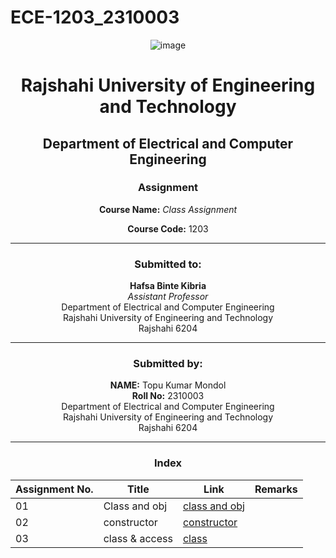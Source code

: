 # ECE-1203_2310003
<div align="center">

![image](https://github.com/user-attachments/assets/e71d1d6b-e1e3-4b3f-923c-3e3f7f38acfb)


# Rajshahi University of Engineering and Technology

## Department of Electrical and Computer Engineering

### Assignment

**Course Name:**  *Class Assignment*


**Course Code:** 1203

---

### Submitted to:  
**Hafsa Binte Kibria**  
*Assistant Professor*  
Department of Electrical and Computer Engineering  
Rajshahi University of Engineering and Technology  
Rajshahi 6204

---

### Submitted by:  
**NAME:** Topu Kumar Mondol  
**Roll No:** 2310003  
Department of Electrical and Computer Engineering  
Rajshahi University of Engineering and Technology  
Rajshahi 6204

---

### Index

| Assignment No. | Title               | Link                                                                                                           | Remarks |
|---------|----------------------|----------------------------------------------------------------------------------------------------------------|---------|
| 01      |Class and obj    | [class and obj](https://github.com/topukumar538/ECE-1203_2310003/blob/main/assingment/assignment_1.md)|| |
| 02      |constructor      | [constructor](https://github.com/topukumar538/ECE-1203_2310003/blob/main/assingment/assignment_2.md)|| | 
| 03      | class & access     | [class](https://github.com/topukumar538/ECE-1203_2310003/blob/main/assingment/assignment_03.md)


</div>
